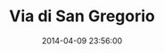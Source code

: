 --- 
layout: entry
title: Via di San Gregorio
location: Rome, Italy
date_taken: March 2014
camera: Leica M9
lens: Leitz Summilux 35mm f/1.4
image: GRS-20140319-112955
date: 2014-04-09 23:56:00
category: notebook
excerpt:
tags: [bw, man, noon, bus, tourists, driver, 40 to 60 years, shadow, suit]
---